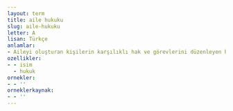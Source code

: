 ```yaml
---
layout: term
title: aile hukuku
slug: aile-hukuku
letter: A
lisan: Türkçe
anlamlar:
- Aileyi oluşturan kişilerin karşılıklı hak ve görevlerini düzenleyen hukuk dalı
ozellikler:
- - isim
  - hukuk
ornekler:
- - ''
orneklerkaynak:
- - ''
---
```

